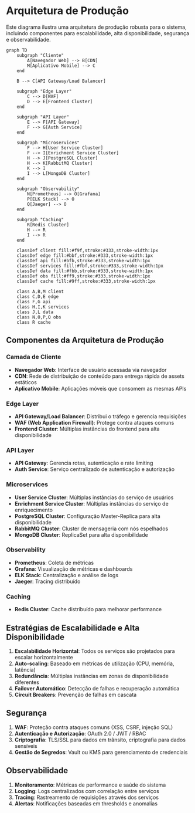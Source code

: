 # Arquitetura de Produção

Este diagrama ilustra uma arquitetura de produção robusta para o sistema, incluindo componentes para escalabilidade, alta disponibilidade, segurança e observabilidade.

```mermaid
graph TD
    subgraph "Cliente"
        A[Navegador Web] --> B[CDN]
        M[Aplicativo Mobile] --> C
    end
    
    B --> C[API Gateway/Load Balancer]
    
    subgraph "Edge Layer"
        C --> D[WAF]
        D --> E[Frontend Cluster]
    end
    
    subgraph "API Layer"
        E --> F[API Gateway]
        F --> G[Auth Service]
    end
    
    subgraph "Microservices"
        F --> H[User Service Cluster]
        F --> I[Enrichment Service Cluster]
        H --> J[PostgreSQL Cluster]
        H --> K[RabbitMQ Cluster]
        K --> I
        I --> L[MongoDB Cluster]
    end
    
    subgraph "Observability"
        N[Prometheus] --> O[Grafana]
        P[ELK Stack] --> O
        Q[Jaeger] --> O
    end
    
    subgraph "Caching"
        R[Redis Cluster]
        H --> R
        I --> R
    end
    
    classDef client fill:#f9f,stroke:#333,stroke-width:1px
    classDef edge fill:#bbf,stroke:#333,stroke-width:1px
    classDef api fill:#bfb,stroke:#333,stroke-width:1px
    classDef services fill:#fbf,stroke:#333,stroke-width:1px
    classDef data fill:#fbb,stroke:#333,stroke-width:1px
    classDef obs fill:#ff9,stroke:#333,stroke-width:1px
    classDef cache fill:#9ff,stroke:#333,stroke-width:1px
    
    class A,B,M client
    class C,D,E edge
    class F,G api
    class H,I,K services
    class J,L data
    class N,O,P,Q obs
    class R cache
```

## Componentes da Arquitetura de Produção

### Camada de Cliente
- **Navegador Web**: Interface de usuário acessada via navegador
- **CDN**: Rede de distribuição de conteúdo para entrega rápida de assets estáticos
- **Aplicativo Mobile**: Aplicações móveis que consomem as mesmas APIs

### Edge Layer
- **API Gateway/Load Balancer**: Distribui o tráfego e gerencia requisições
- **WAF (Web Application Firewall)**: Protege contra ataques comuns
- **Frontend Cluster**: Múltiplas instâncias do frontend para alta disponibilidade

### API Layer
- **API Gateway**: Gerencia rotas, autenticação e rate limiting
- **Auth Service**: Serviço centralizado de autenticação e autorização

### Microservices
- **User Service Cluster**: Múltiplas instâncias do serviço de usuários
- **Enrichment Service Cluster**: Múltiplas instâncias do serviço de enriquecimento
- **PostgreSQL Cluster**: Configuração Master-Replica para alta disponibilidade
- **RabbitMQ Cluster**: Cluster de mensageria com nós espelhados
- **MongoDB Cluster**: ReplicaSet para alta disponibilidade

### Observability
- **Prometheus**: Coleta de métricas
- **Grafana**: Visualização de métricas e dashboards
- **ELK Stack**: Centralização e análise de logs
- **Jaeger**: Tracing distribuído

### Caching
- **Redis Cluster**: Cache distribuído para melhorar performance

## Estratégias de Escalabilidade e Alta Disponibilidade

1. **Escalabilidade Horizontal**: Todos os serviços são projetados para escalar horizontalmente
2. **Auto-scaling**: Baseado em métricas de utilização (CPU, memória, latência)
3. **Redundância**: Múltiplas instâncias em zonas de disponibilidade diferentes
4. **Failover Automático**: Detecção de falhas e recuperação automática
5. **Circuit Breakers**: Prevenção de falhas em cascata

## Segurança

1. **WAF**: Proteção contra ataques comuns (XSS, CSRF, injeção SQL)
2. **Autenticação e Autorização**: OAuth 2.0 / JWT / RBAC
3. **Criptografia**: TLS/SSL para dados em trânsito, criptografia para dados sensíveis
4. **Gestão de Segredos**: Vault ou KMS para gerenciamento de credenciais

## Observabilidade

1. **Monitoramento**: Métricas de performance e saúde do sistema
2. **Logging**: Logs centralizados com correlação entre serviços
3. **Tracing**: Rastreamento de requisições através dos serviços
4. **Alertas**: Notificações baseadas em thresholds e anomalias 